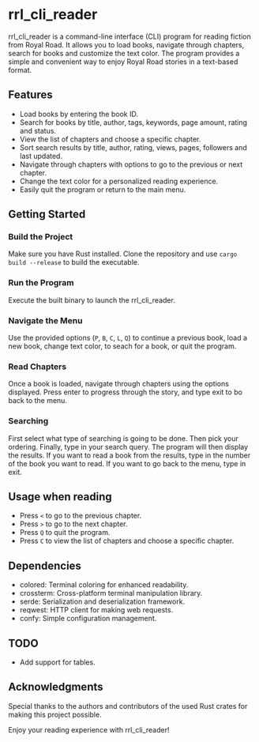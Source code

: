 # rrl_cli_reader

rrl_cli_reader is a command-line interface (CLI) program for reading fiction from Royal Road. It allows you to load books, navigate through chapters, search for books and customize the text color. The program provides a simple and convenient way to enjoy Royal Road stories in a text-based format.

## Features

- Load books by entering the book ID.
- Search for books by title, author, tags, keywords, page amount, rating and status.
- View the list of chapters and choose a specific chapter.
- Sort search results by title, author, rating, views, pages, followers and last updated.
- Navigate through chapters with options to go to the previous or next chapter.
- Change the text color for a personalized reading experience.
- Easily quit the program or return to the main menu.

## Getting Started

### Build the Project

Make sure you have Rust installed. Clone the repository and use `cargo build --release` to build the executable.

### Run the Program

Execute the built binary to launch the rrl_cli_reader.

### Navigate the Menu

Use the provided options (`P`, `B`, `C`, `L`, `Q`) to continue a previous book, load a new book, change text color, to seach for a book, or quit the program.

### Read Chapters

Once a book is loaded, navigate through chapters using the options displayed. Press enter to progress through the story, and type exit to bo back to the menu.

### Searching

First select what type of searching is going to be done. Then pick your ordering. Finally, type in your search query. The program will then display the results. If you want to read a book from the results, type in the number of the book you want to read. If you want to go back to the menu, type in exit.

## Usage when reading

- Press `<` to go to the previous chapter.
- Press `>` to go to the next chapter.
- Press `Q` to quit the program.
- Press `C` to view the list of chapters and choose a specific chapter.

## Dependencies

- colored: Terminal coloring for enhanced readability.
- crossterm: Cross-platform terminal manipulation library.
- serde: Serialization and deserialization framework.
- reqwest: HTTP client for making web requests.
- confy: Simple configuration management.

## TODO

- Add support for tables.

## Acknowledgments

Special thanks to the authors and contributors of the used Rust crates for making this project possible.

Enjoy your reading experience with rrl_cli_reader!
